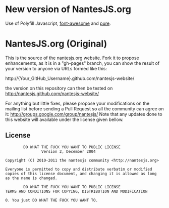 # New version of NantesJS.org

Use of Polyfill Javascript, [font-awesome][1] and [pure][2].

 [1]:http://fortawesome.github.io/Font-Awesome/icons/
 [2]:http://purecss.io/

# NantesJS.org (Original)

This is the source of the nantesjs.org website. Fork it to propose enhancements, as it is in a "gh-pages" branch, you can show the result of your version to anyone via URLs formed like this:

http://{Your_GitHub_Username}.github.com/nantesjs-website/

the version on this repository can then be tested on http://nantesjs.github.com/nantesjs-website/

For anything but little fixes, please propose your modifications on the mailing list before sending a Pull Request so all the community can agree on it: http://groups.google.com/group/nantesjs/
Note that any updates done to this website will available under the license given bellow.


## License

            DO WHAT THE FUCK YOU WANT TO PUBLIC LICENSE
                    Version 2, December 2004

    Copyright (C) 2010-2011 the nantesjs community <http://nantesjs.org>

    Everyone is permitted to copy and distribute verbatim or modified
    copies of this license document, and changing it is allowed as long
    as the name is changed.

            DO WHAT THE FUCK YOU WANT TO PUBLIC LICENSE
    TERMS AND CONDITIONS FOR COPYING, DISTRIBUTION AND MODIFICATION

    0. You just DO WHAT THE FUCK YOU WANT TO.
